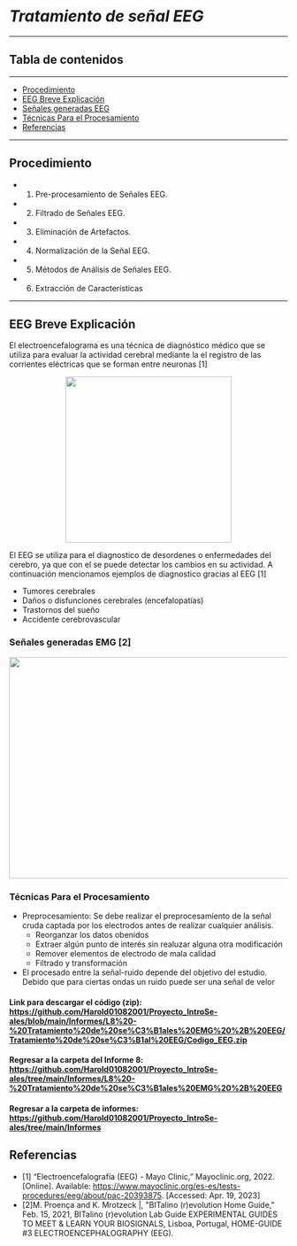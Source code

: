 # *Tratamiento de señal EEG*
 ----------------------------------------------------------------------------------------
## Tabla de contenidos 
------------------------------------------------------------------------------------------------
- [Procedimiento](#Procedimiento)
- [EEG Breve Explicación](#EMG-Breve-Explicación)
- [Señales generadas EEG](#Señales-generadas-EMG)
- [Técnicas Para el Procesamiento](#Técnicas-Para-el-Procesamiento)
- [Referencias](#Referencias)
---------------------------------------------------------------------------------------------------------------------------------------------------------------------
## Procedimiento
- 1. Pre-procesamiento de Señales EEG.
- 2. Filtrado de Señales EEG.
- 3. Eliminación de Artefactos.
- 4. Normalización de la Señal EEG.
- 5. Métodos de Análisis de Señales EEG.
- 6. Extracción de Características

---------------------------------------------------------------------------------------------------------------
## EEG Breve Explicación
El electroencefalograma es una técnica de diagnóstico médico que se utiliza para evaluar la actividad cerebral mediante la el registro de las corrientes eléctricas que se forman entre neuronas [1]

<p align="center">
  <img width="300" height="300" src="https://github.com/Harold01082001/Proyecto_IntroSe-ales/assets/43499263/012d7a00-61a3-468d-9ce2-7f0a13a0f8ca">
</p>

El EEG se utiliza para el diagnostico de desordenes o enfermedades del cerebro, ya que con el se puede detectar los cambios en su actividad. A continuación mencionamos ejemplos de diagnostico gracias al EEG [1]  

 * Tumores cerebrales
 * Daños o disfunciones cerebrales (encefalopatías)
 * Trastornos del sueño
 * Accidente cerebrovascular


### Señales generadas EMG  [2]
<p align="center">
  <img width="750" height="400" src="https://github.com/Harold01082001/Proyecto_IntroSe-ales/assets/43499263/2b978b2c-5bfe-4866-899c-d98ba866fb30">
</p>

### Técnicas Para el Procesamiento
 - Preprocesamiento: Se debe realizar el preprocesamiento de la señal cruda captada por los electrodos antes de realizar cualquier análisis.
    *  Reorganzar los datos obenidos
    *  Extraer algún punto de interés sin realuzar alguna otra modificación
    *  Remover elementos de electrodo de mala calidad
    *  Filtrado y transformación
 - El procesado entre la señal-ruido depende del objetivo del estudio. Debido que para ciertas ondas un ruido puede ser una señal de velor

#### Link para descargar el código (zip): https://github.com/Harold01082001/Proyecto_IntroSe-ales/blob/main/Informes/L8%20-%20Tratamiento%20de%20se%C3%B1ales%20EMG%20%2B%20EEG/Tratamiento%20de%20se%C3%B1al%20EEG/Codigo_EEG.zip
#### Regresar a la carpeta del Informe 8: https://github.com/Harold01082001/Proyecto_IntroSe-ales/tree/main/Informes/L8%20-%20Tratamiento%20de%20se%C3%B1ales%20EMG%20%2B%20EEG
#### Regresar a la carpeta de informes: https://github.com/Harold01082001/Proyecto_IntroSe-ales/tree/main/Informes

## Referencias 
- [1] “Electroencefalografía (EEG) - Mayo Clinic,” Mayoclinic.org, 2022. [Online]. Available: https://www.mayoclinic.org/es-es/tests-procedures/eeg/about/pac-20393875. [Accessed: Apr. 19, 2023] ‌
- [2]M. Proença and K. Mrotzeck |, "BITalino (r)evolution Home Guide," Feb. 15, 2021, BITalino (r)evolution Lab Guide EXPERIMENTAL GUIDES TO MEET & LEARN YOUR BIOSIGNALS, Lisboa, Portugal, HOME-GUIDE #3 ELECTROENCEPHALOGRAPHY (EEG).
‌

‌


‌
